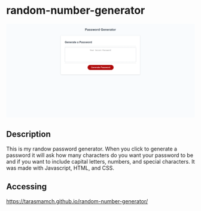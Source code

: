 # random-number-generator
![image](./assets/images/Screenshot%202022-06-27%20130756.png)

## Description
This is my randow password generator. When you click to generate a password it will ask how many characters do you want your password to be and if you want to include capital letters, numbers, and special characters.
It was made with Javascript, HTML, and CSS.

## Accessing 

https://tarasmamch.github.io/random-number-generator/